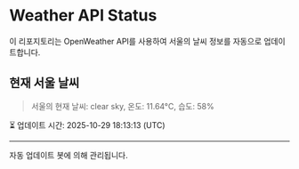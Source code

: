 
# Weather API Status

이 리포지토리는 OpenWeather API를 사용하여 서울의 날씨 정보를 자동으로 업데이트합니다.

## 현재 서울 날씨
> 서울의 현재 날씨: clear sky, 온도: 11.64°C, 습도: 58%

⏳ 업데이트 시간: 2025-10-29 18:13:13 (UTC)

---
자동 업데이트 봇에 의해 관리됩니다.

